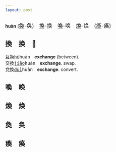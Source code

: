 ```yaml
---
layout: post
---
```


**huàn** (<big>[奐]({{site.url}}{{page.url}}#奐奂)-奂)　[換]({{site.url}}{{page.url}}#換换)-换　[喚]({{site.url}}{{page.url}}#喚唤)-唤　[煥]({{site.url}}{{page.url}}#煥焕)-焕　([瘓]({{site.url}}{{page.url}}#瘓痪)-痪)</big>

## 換　换　💱

互換<tt>[hù]()huàn</tt>　**exchange** (between).   
交換<tt>[jiāo]()huàn</tt>　**exchange**. swap.   
兌換<tt>[duì]()huàn</tt>　**exchange**. convert.   
<!--交換<tt>[コウ]()カン</tt>-->






## 喚　唤

## 煥　焕

## 奐　奂

## 瘓　痪
